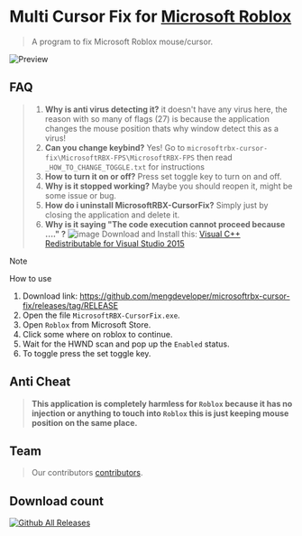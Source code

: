 # Multi Cursor Fix for [Microsoft Roblox](https://apps.microsoft.com/store/detail/roblox/9NBLGGGZM6WM)

> A program to fix Microsoft Roblox mouse/cursor.

![Preview](https://github.com/mengdeveloper/microsoftrbx-cursor-fix/assets/53615275/638f6ab0-a671-4973-b6de-1f1a4c127783)

## FAQ

> 1. **Why is anti virus detecting it?**
> it doesn't have any virus here, the reason with so many of flags (27) is because the application changes the mouse position thats why window detect this as a virus!
> 2. **Can you change keybind?**
> Yes! Go to `microsoftrbx-cursor-fix\MicrosoftRBX-FPS\MicrosoftRBX-FPS` then read `_HOW_TO_CHANGE_TOGGLE.txt` for instructions
> 3. **How to turn it on or off?**
> Press set toggle key to turn on and off.
> 4. **Why is it stopped working?**
> Maybe you should reopen it, might be some issue or bug.
> 5. **How do i uninstall MicrosoftRBX-CursorFix?**
> Simply just by closing the application and delete it.
> 6. **Why is it saying "The code execution cannot proceed because ...." ?**
> ![image](https://github.com/mengdeveloper/microsoftrbx-cursor-fix/assets/53615275/02d0a4f9-ac60-49a1-9d5a-80ece15dbc65)
> Download and Install this: [Visual C++ Redistributable for Visual Studio 2015](https://www.microsoft.com/en-sg/download/details.aspx?id=48145)

> [!NOTE]
> How to use
> 1. Download link: https://github.com/mengdeveloper/microsoftrbx-cursor-fix/releases/tag/RELEASE
> 2. Open the file `MicrosoftRBX-CursorFix.exe`.
> 3. Open `Roblox` from Microsoft Store.
> 4. Click some where on roblox to continue.
> 5. Wait for the HWND scan and pop up the `Enabled` status.
> 6. To toggle press the set toggle key.

## Anti Cheat
> **This application is completely harmless for `Roblox` because it has no injection or anything to touch into `Roblox` this is just keeping mouse position on the same place.**

## Team

> Our contributors [contributors](https://github.com/mengdeveloper/microsoftrbx-cursor-fix/graphs/contributors).
> 
## Download count

[![Github All Releases](https://img.shields.io/github/downloads/kdouy/microsoftrbx-cursor-fix/total.svg)]()
